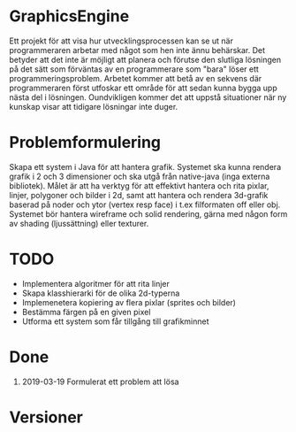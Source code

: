 # GraphicsEngine

Ett projekt för att visa hur utvecklingsprocessen kan se ut när programmeraren arbetar med något som hen inte ännu behärskar.
Det betyder att det inte är möjligt att planera och förutse den slutliga lösningen på det sätt som förväntas av en programmerare
som "bara" löser ett programmeringsproblem. Arbetet kommer att betå av en sekvens där programmeraren först utfoskar ett område
för att sedan kunna bygga upp nästa del i lösningen. Oundvikligen kommer det att uppstå situationer när ny kunskap visar att tidigare
lösningar inte duger.

# Problemformulering
Skapa ett system i Java för att hantera grafik. Systemet ska kunna rendera grafik i 2 och 3 dimensioner och ska utgå från
native-java (inga externa bibliotek). Målet är att ha verktyg för att effektivt hantera och rita pixlar, linjer, polygoner och bilder i 2d,
samt att hantera och rendera 3d-grafik baserad på noder och ytor (vertex resp face) i t.ex filformaten off eller obj. Systemet bör
hantera wireframe och solid rendering, gärna med någon form av shading (ljussättning) eller texturer.

# TODO
* Implementera algoritmer för att rita linjer
* Skapa klasshierarki för de olika 2d-typerna
* Implemenetera kopiering av flera pixlar (sprites och bilder)
* Bestämma färgen på en given pixel
* Utforma ett system som får tillgång till grafikminnet

# Done
1. 2019-03-19 Formulerat ett problem att lösa

# Versioner
